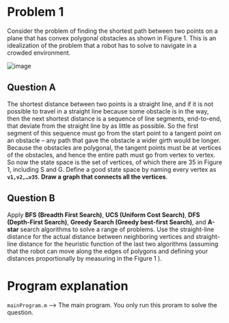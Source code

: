 # Problem 1
Consider the problem of finding the shortest path between two points on a plane that has convex polygonal obstacles as shown in Figure 1. This is an idealization of the problem that a robot has to solve to navigate in a crowded environment.

![image](https://user-images.githubusercontent.com/80089377/176014373-bda2e5dd-b5ef-46c8-ab0e-78fbeb8bb976.png)

## Question A
The shortest distance between two points is a straight line, and if it is not possible to travel in a straight line because some obstacle is in the way, then the next shortest distance is a sequence of line segments, end-to-end, that deviate from the straight line by as little as possible. So the first segment of this sequence must go from the start point to a tangent point on an obstacle – any path that gave the obstacle a wider girth would be longer. Because the obstacles are polygonal, the tangent points must be at vertices of the obstacles, and hence the entire path must go from vertex to vertex. So now the state space is the set of vertices, of which there are 35 in Figure 1, including S and G. Define a good state space by naming every vertex as **`v1,v2,…v35`**. **Draw a graph that connects all the vertices**.

## Question B
Apply **BFS (Breadth First Search)**, **UCS (Uniform Cost Search)**, **DFS (Depth-First Search)**, **Greedy Search (Greedy best-first Search)**, and **A-star** search algorithms to solve a range of problems. Use the straight-line distance for the actual distance between neighboring vertices and straight-line distance for the heuristic function of the last two algorithms (assuming that the robot can move along the edges of polygons and defining your distances proportionally by measuring in the Figure 1 ).

# Program explanation
`mainProgram.m` --> The main program. You only run this proram to solve the question.
